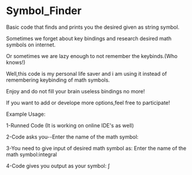 # Symbol_Finder
Basic code that finds and prints you the desired given as string symbol.

Sometimes we forget about key bindings and research desired math symbols on internet.

Or sometimes we are lazy enough to not remember the keybinds.(Who knows!)

Well,this code is my personal life saver and i am using it instead of remembering keybinding of math symbols.

Enjoy and do not fill your brain useless bindings no more!

If you want to add or develope more options,feel free to participate!

Example Usage:

1-Runned Code (It is working on online IDE's as well)

2-Code asks you--Enter the name of the math symbol:

3-You need to give input of desired math symbol as: Enter the name of the math symbol:integral

4-Code gives you output as your symbol: ∫


